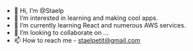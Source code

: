 - 👋 Hi, I’m @Staelp
- 👀 I’m interested in learning and making cool apps.
- 🌱 I’m currently learning React and numerous AWS services.
- 💞️ I’m looking to collaborate on ...
- 📫 How to reach me - staelpetit@gmail.com

<!---
Staelp/Staelp is a ✨ special ✨ repository because its `README.md` (this file) appears on your GitHub profile.
You can click the Preview link to take a look at your changes.
--->
